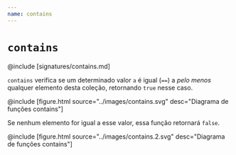 ```yaml
---
name: contains
---
```


# `contains`

@include [signatures/contains.md]

`contains` verifica se um determinado valor `a` é igual (` == `) a _pelo menos_ qualquer elemento desta coleção, retornando `true` nesse caso.

@include [figure.html source="../images/contains.svg" desc="Diagrama de funções contains"]

Se nenhum elemento for igual a esse valor, essa função retornará `false`.

@include [figure.html source="../images/contains.2.svg" desc="Diagrama de funções contains"]
